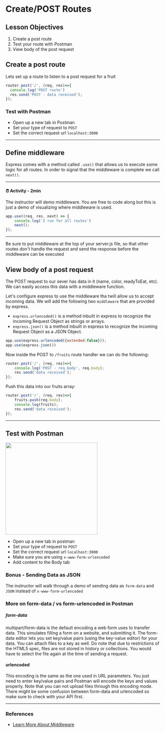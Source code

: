 # Create/POST Routes

## Lesson Objectives

1. Create a post route
1. Test your route with Postman
1. View body of the post request

## Create a post route

Lets set up a route to listen to a post request for a fruit

```javascript
router.post('/', (req, res)=>{
  console.log('POST route')
  res.send('POST - data received');
});
```

### Test with Postman 

- Open up a new tab in Postman
- Set your type of request to `POST`
- Set the correct request url `localhost:3000`

<hr>

## Define middleware

Express comes with a method called `.use()` that allows us to execute some logic for all routes.  In order to signal that the middleware is complete we call  `next()`. 

<hr>

#### <g-emoji class="g-emoji" alias="alarm_clock" fallback-src="https://github.githubassets.com/images/icons/emoji/unicode/23f0.png">⏰</g-emoji> Activity - 2min 

The instructor will demo middleware.  You are free to code along but this is just a demo of visualizing where middleware is used. 

```javascript
app.use((req, res, next) => {
    console.log('I run for all routes')
    next();
});
```

<hr>

Be sure to put middleware at the top of your server.js file, so that other routes don't handle the request and send the response before the middleware can be executed


## View body of a post request

The POST request to our sever has data in it (name, color, readyToEat, etc). We can easily access this data with a middleware function. 

Let's configure express to use the middleware tha twill allow us to accept incoming data.  We will add the following two `middleware` that are provided by express.

- `express.urlencoded()` is a method inbuilt in express to recognize the incoming Request Object as strings or arrays. 
- `express.json()` is a method inbuilt in express to recognize the incoming Request Object as a JSON Object. 


```js
app.use(express.urlencoded({extended:false}));
app.use(express.json())
```

Now inside the POST to `/fruits` route handler we can do the following:

```javascript
router.post('/', (req, res)=>{
    console.log('POST - req.body', req.body);
    res.send('data received');
});
```


Push this data into our fruits array:

```javascript
router.post('/', (req, res)=>{
    fruits.push(req.body);
    console.log(fruits);
    res.send('data received');
});
```

<hr>

## Test with Postman
<img src="https://miro.medium.com/max/516/1*MP7BSXKJrQzCz_aI2zJr-g.png" width="300px" >

- Open up a new tab in postman
- Set your type of request to `POST`
- Set the correct request url `localhost:3000`
- Make sure you are using `x-www-form-urlencoded`
- Add content to the Body tab


### Bonus - Sending Data as JSON

The instructor will walk through a demo of sending data as `form-data` and `JSON` instead of `x-www-form-urlencoded`

### More on form-data / vs form-urlencoded in Postman

##### form-data

multipart/form-data is the default encoding a web form uses to transfer data. This simulates filling a form on a website, and submitting it. The form-data editor lets you set key/value pairs (using the key-value editor) for your data. You can attach files to a key as well. Do note that due to restrictions of the HTML5 spec, files are not stored in history or collections. You would have to select the file again at the time of sending a request.

#### urlencoded

This encoding is the same as the one used in URL parameters. You just need to enter key/value pairs and Postman will encode the keys and values properly. Note that you can not upload files through this encoding mode. There might be some confusion between form-data and urlencoded so make sure to check with your API first.

<hr>

### References

- [Learn More About Middleware](https://developer.okta.com/blog/2018/09/13/build-and-understand-express-middleware-through-examples)
